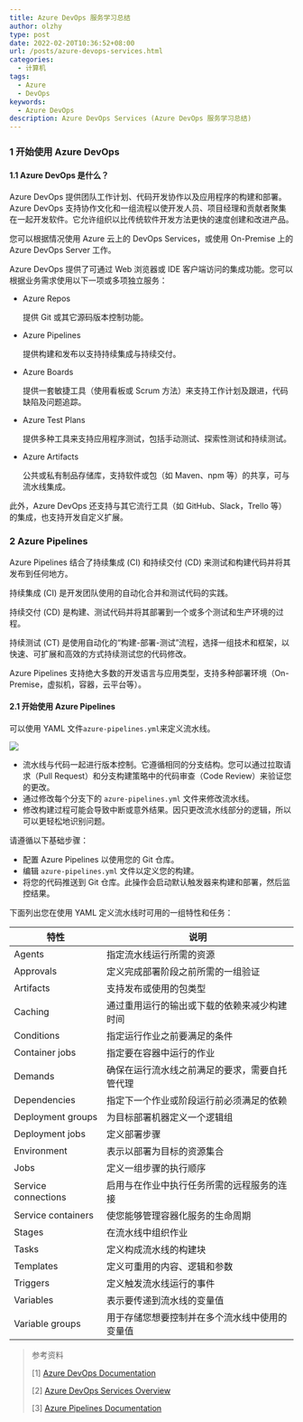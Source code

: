 ```yaml
---
title: Azure DevOps 服务学习总结
author: olzhy
type: post
date: 2022-02-20T10:36:52+08:00
url: /posts/azure-devops-services.html
categories:
  - 计算机
tags:
  - Azure
  - DevOps
keywords:
  - Azure DevOps
description: Azure DevOps Services (Azure DevOps 服务学习总结)
---
```


### 1 开始使用 Azure DevOps

#### 1.1 Azure DevOps 是什么？

Azure DevOps 提供团队工作计划、代码开发协作以及应用程序的构建和部署。 Azure DevOps 支持协作文化和一组流程以使开发人员、项目经理和贡献者聚集在一起开发软件。它允许组织以比传统软件开发方法更快的速度创建和改进产品。

您可以根据情况使用 Azure 云上的 DevOps Services，或使用 On-Premise 上的 Azure DevOps Server 工作。

Azure DevOps 提供了可通过 Web 浏览器或 IDE 客户端访问的集成功能。您可以根据业务需求使用以下一项或多项独立服务：

- Azure Repos

  提供 Git 或其它源码版本控制功能。

- Azure Pipelines

  提供构建和发布以支持持续集成与持续交付。

- Azure Boards

  提供一套敏捷工具（使用看板或 Scrum 方法）来支持工作计划及跟进，代码缺陷及问题追踪。

- Azure Test Plans

  提供多种工具来支持应用程序测试，包括手动测试、探索性测试和持续测试。

- Azure Artifacts

  公共或私有制品存储库，支持软件或包（如 Maven、npm 等）的共享，可与流水线集成。

此外，Azure DevOps 还支持与其它流行工具（如 GitHub、Slack，Trello 等）的集成，也支持开发自定义扩展。

### 2 Azure Pipelines

Azure Pipelines 结合了持续集成 (CI) 和持续交付 (CD) 来测试和构建代码并将其发布到任何地方。

持续集成 (CI) 是开发团队使用的自动化合并和测试代码的实践。

持续交付 (CD) 是构建、测试代码并将其部署到一个或多个测试和生产环境的过程。

持续测试 (CT) 是使用自动化的“构建-部署-测试”流程，选择一组技术和框架，以快速、可扩展和高效的方式持续测试您的代码修改。

Azure Pipelines 支持绝大多数的开发语言与应用类型，支持多种部署环境（On-Premise，虚拟机，容器，云平台等）。

#### 2.1 开始使用 Azure Pipelines

可以使用 YAML 文件`azure-pipelines.yml`来定义流水线。

![](https://olzhy.github.io/static/images/uploads/2022/02/pipelines-image-yaml.png#center)

- 流水线与代码一起进行版本控制。它遵循相同的分支结构。您可以通过拉取请求（Pull Request）和分支构建策略中的代码审查（Code Review）来验证您的更改。
- 通过修改每个分支下的 `azure-pipelines.yml` 文件来修改流水线。
- 修改构建过程可能会导致中断或意外结果。因只更改流水线部分的逻辑，所以可以更轻松地识别问题。

请遵循以下基础步骤：

- 配置 Azure Pipelines 以使用您的 Git 仓库。
- 编辑 `azure-pipelines.yml` 文件以定义您的构建。
- 将您的代码推送到 Git 仓库。此操作会启动默认触发器来构建和部署，然后监控结果。

下面列出您在使用 YAML 定义流水线时可用的一组特性和任务：

| 特性                | 说明                                           |
| ------------------- | ---------------------------------------------- |
| Agents              | 指定流水线运行所需的资源                       |
| Approvals           | 定义完成部署阶段之前所需的一组验证             |
| Artifacts           | 支持发布或使用的包类型                         |
| Caching             | 通过重用运行的输出或下载的依赖来减少构建时间   |
| Conditions          | 指定运行作业之前要满足的条件                   |
| Container jobs      | 指定要在容器中运行的作业                       |
| Demands             | 确保在运行流水线之前满足的要求，需要自托管代理 |
| Dependencies        | 指定下一个作业或阶段运行前必须满足的依赖       |
| Deployment groups   | 为目标部署机器定义一个逻辑组                   |
| Deployment jobs     | 定义部署步骤                                   |
| Environment         | 表示以部署为目标的资源集合                     |
| Jobs                | 定义一组步骤的执行顺序                         |
| Service connections | 启用与在作业中执行任务所需的远程服务的连接     |
| Service containers  | 使您能够管理容器化服务的生命周期               |
| Stages              | 在流水线中组织作业                             |
| Tasks               | 定义构成流水线的构建块                         |
| Templates           | 定义可重用的内容、逻辑和参数                   |
| Triggers            | 定义触发流水线运行的事件                       |
| Variables           | 表示要传递到流水线的变量值                     |
| Variable groups     | 用于存储您想要控制并在多个流水线中使用的变量值 |

> 参考资料
>
> \[1\] [Azure DevOps Documentation](https://docs.microsoft.com/en-us/azure/devops/?view=azure-devops)
>
> \[2\] [Azure DevOps Services Overview](https://azure.microsoft.com/en-us/services/devops/#overview)
>
> \[3\] [Azure Pipelines Documentation](https://docs.microsoft.com/en-us/azure/devops/pipelines)
